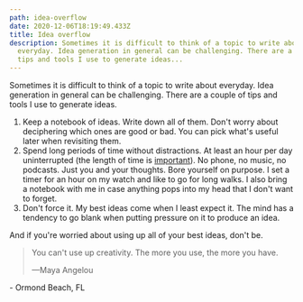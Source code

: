 ```yaml
---
path: idea-overflow
date: 2020-12-06T18:19:49.433Z
title: Idea overflow
description: Sometimes it is difficult to think of a topic to write about
  everyday. Idea generation in general can be challenging. There are a couple of
  tips and tools I use to generate ideas...
---
```

Sometimes it is difficult to think of a topic to write about everyday. Idea generation in general can be challenging. There are a couple of tips and tools I use to generate ideas.

1. Keep a notebook of ideas. Write down all of them. Don't worry about deciphering which ones are good or bad. You can pick what's useful later when revisiting them.
2. Spend long periods of time without distractions. At least an hour per day uninterrupted (the length of time is [important](https://twitter.com/naval/status/1261481222359801856?s=20)). No phone, no music, no podcasts. Just you and your thoughts. Bore yourself on purpose. I set a timer for an hour on my watch and like to go for long walks. I also bring a notebook with me in case anything pops into my head that I don't want to forget.
3. Don't force it. My best ideas come when I least expect it. The mind has a tendency to go blank when putting pressure on it to produce an idea.

And if you're worried about using up all of your best ideas, don't be. 

> You can't use up creativity. The more you use, the more you have.
>
> —Maya Angelou

\- Ormond Beach, FL
